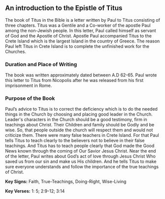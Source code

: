 ## An introduction to the Epistle of Titus
The book of Titus in the Bible is a letter written by Paul to Titus consisting of three chapters. Titus was a Gentile and a Co-worker of the apostle Paul among the non-Jewish people. In this letter, Paul called himself as servant of God and the Apostle of Christ. Apostle Paul accompanied Titus to the Crete Island which is the largest Island in the country of Greece. The reason Paul left Titus in Crete Island is to complete the unfinished work for the Churches.
### Duration and Place of Writing
The book was written approximately dated between A.D 62-65.
Paul wrote this letter to Titus from Nicopolis after he was released from his first imprisonment in Rome.
### Purpose of the Book
Paul’s advice to Titus is to correct the deficiency which is to do the needed things in the Church by choosing and placing good leader in the Church.
Leader's characters in the Church should be a good testimony, firm in teachings about Christ. Their Children and family should be Godly and be wise. So, that people outside the church will respect them and would not criticize them.
There were many false teachers in Crete Island. For that Paul tells Titus to teach clearly to the believers not to believe in their false teachings. And Titus has to teach people clearly that God made the Good News known through the coming of Our Savior Jesus Christ.
Near the end of the letter, Paul writes about God’s act of love through Jesus Christ Who saved us from our sin and make us His children. And he tells Titus to make sure everyone understands and follow the importance of the true teachings of Christ.

**Key Signs:** Faith, True-Teachings, Doing-Right, Wise-Living

**Key Verses:** 1: 5; 2:9-12; 3:14